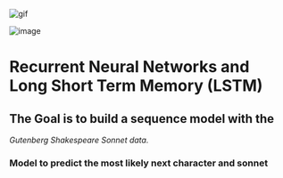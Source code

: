 
![gif](https://images.app.goo.gl/KgHjbycebMeufizH7)

![image](https://github.com/user-attachments/assets/bbee6c75-6a91-4a5d-8e70-8667886ffc12)


# Recurrent Neural Networks and Long Short Term Memory (LSTM)

## The Goal is to build a sequence model with the 
*Gutenberg Shakespeare Sonnet data.*

### Model to predict the most likely next character and sonnet
